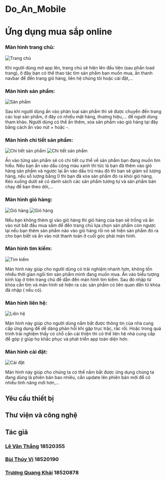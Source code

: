 # Do_An_Mobile
# Ứng dụng mua sắp online


### Màn hình trang chủ:

![Trang chủ](https://github.com/thangvanle911/Do_An_Mobile/blob/main/%E1%BA%A2nh1.png)

 Khi người dùng mở app lên, trang chủ sẽ hiện lên đầu tiên (sau phần load trang), ở đây bạn có thể thao tác tìm sản phẩm bạn muốn mua, ấn thanh navbar để đến trang giỏ hàng, liên hệ chúng tôi hoặc cài đặt,...
### Màn hình sản phẩm:
![Sản phẩm](https://github.com/thangvanle911/Do_An_Mobile/blob/main/%E1%BA%A2nh2.png)

   Sau khi người dùng ấn vào phân loại sản phẩm thì sẽ được chuyển đến trang các loại sản phẩm, ở đây có nhiều mặt hàng, thương hiệu,... để người dùng tham khảo. Người dùng có thể ấn thêm, xóa sản phẩm vào giỏ hàng tại đây bằng cách ấn vào nút + hoặc -.

### Màn hình chi tiết sản phẩm:

![Chi tiết sản phẩm](https://github.com/thangvanle911/Do_An_Mobile/blob/main/%E1%BA%A2nh3.png)           ![Chi tiết sản phẩm](https://github.com/thangvanle911/Do_An_Mobile/blob/main/%E1%BA%A2nh4.png)

   Ấn vào từng sản phẩm sẽ có chi tiết cụ thể về sản phẩm bạn đang muốn tìm hiểu. Nếu bạn ấn vào dấu cộng màu xanh thì tức là bạn đã thêm vào giỏ hàng sản phẩm và ngược lại ấn vào dấu trừ màu đỏ thì bạn sẽ giảm số lượng hàng, nếu số lượng bằng 0 thì bạn đã xóa sản phẩm đó ra khỏi giỏ hàng. Kéo xuống dưới sẽ có danh sách các sản phẩm tương tự và sản phẩm bán chạy để bạn theo dõi,...

### Màn hình giỏ hàng:

![Giỏ hàng](https://github.com/thangvanle911/Do_An_Mobile/blob/main/%E1%BA%A2nh5.png)    ![Giỏ hàng](https://github.com/thangvanle911/Do_An_Mobile/blob/main/%E1%BA%A2nh6.png)        

   Nếu bạn không thêm gì vào giỏ hàng thì giỏ hàng của bạn sẽ trống và ấn vào nút bắt đầu mua sắm để đến trang chủ lựa chọn sản phẩm còn ngược lại nếu bạn thêm sản phẩm nào vào giỏ hàng rồi nó sẽ hiện sản phẩm đó ra cho bạn biết và ấn vào nút thanh toán ở cuối góc phải màn hình.
### Màn hình tìm kiếm:

![Tìm kiếm](https://github.com/thangvanle911/Do_An_Mobile/blob/main/%E1%BA%A2nh7.png)

   Màn hình này giúp cho người dùng có trải nghiệm nhanh hơn, không tốn nhiều thời gian ngồi tìm sản phẩm mình đang muốn mua. Ấn vào biểu tượng kính lúp ở trên trang chủ để dẫn đến màn hình tìm kiếm. Sau đó nhập từ khóa cần tìm và màn hình sẽ hiện ra các sản phẩm có liên quan đến từ khóa đã nhập ( nếu có).


### Màn hình liên hệ:
 
![Liên hệ](https://github.com/thangvanle911/Do_An_Mobile/blob/main/%E1%BA%A2nh8.png)

   Màn hình này giúp cho người dùng nắm bắt được thông tin của nhà cung cấp ứng dụng để dễ dàng phản hồi khi gặp trục trặc, rắc rối. Hoặc trong quá trình trải nghiệm thấy có chỗ cần cải thiện thì có thể liên hệ nhà cung cấp để góp ý giúp họ khắc phục và phát triển app toàn diện hơn.
### Màn hình cài đặt:
 
![Cài đặt](https://github.com/thangvanle911/Do_An_Mobile/blob/main/%E1%BA%A2nh9.png)

   Màn hình này giúp cho chúng ta có thể nắm bắt được ứng dụng chúng ta đang dùng là phiên bản bao nhiêu, cần update lên phiên bản mới để có nhiều tính năng mới hơn,...

## Yêu cầu thiết bị

## Thư viện và công nghệ

## Tác giả
### [Lê Văn Thắng]( https://www.facebook.com/profile.php?id=100004532925898) 		18520355
### [Bùi Thúy Vi](https://www.facebook.com/thuyvi180220/)	        18520190
### [Trương Quang Khải](https://www.facebook.com/khai.truong.773776)       18520878

